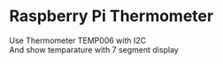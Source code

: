# Raspberry Pi Thermometer
Use Thermometer TEMP006 with I2C  
And show temparature with 7 segment display
